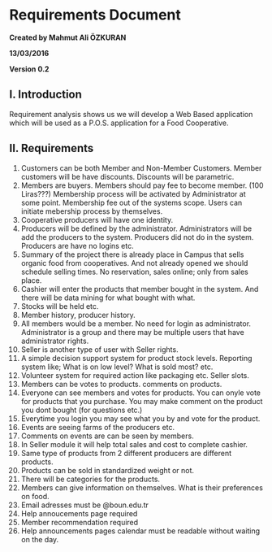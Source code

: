 # Requirements Document

**Created by Mahmut Ali ÖZKURAN**

**13/03/2016**

**Version 0.2**

## I. Introduction

Requirement analysis shows us we will develop a Web Based application which will be used as a P.O.S. application for a Food Cooperative. 

## II. Requirements

1. Customers can be both Member and Non-Member Customers. Member customers will be have discounts. Discounts will be parametric.
2. Members are buyers. Members should pay fee to become member. (100 Liras???) Membership process will be activated by Administrator at some point. Membership fee out of the systems scope. Users can initiate mebership process by themselves.
3. Cooperative producers will have one identity.
4. Producers will be defined by the administrator. Administrators will be add the producers to the system. Producers did not do in the system. Producers are have no logins etc. 
5. Summary of the project there is already place in Campus that sells organic food from cooperatives. And not already opened we should schedule selling times. No reservation, sales online; only from sales place. 
6. Cashier will enter the products that member bought in the system. And there will be data mining for what bought with what. 
7. Stocks will be held etc.
8. Member history, producer history.
9. All members would be a member. No need for login as administrator. Administrator is a group and there may be multiple users that have administrator rights.
10. Seller is another type of user with Seller rights.
11. A simple decision support system for product stock levels. Reporting system like; What is on low level? What is sold most? etc.
12. Volunteer system for required action like packaging etc. Seller slots.
13. Members can be votes to products. comments on products.
14. Everyone can see members and votes for products. You can onyle vote for products that you purchase. You may make comment on the product you dont bought (for questions etc.)
15. Everytime you login you may see what you by and vote for the product.
16. Events are seeing farms of the producers etc.
17. Comments on events are can be seen by members.
18. In Seller module it will help total sales and cost to complete cashier.
19. Same type of products from 2 different producers are different products.
20. Products can be sold in standardized weight or not.
21. There will be categories for the products.
22. Members can give information on themselves. What is their preferences on food.
23. Email adresses must be @boun.edu.tr
24. Help annoucements page required
25. Member recommendation required
26. Help announcements pages calendar must be readable without waiting on the day.

